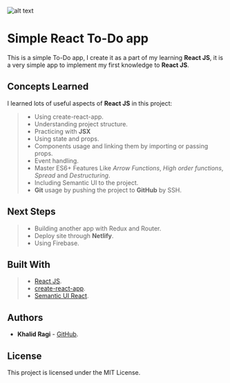 
![alt text](https://github.com/khalidragi/Logo/blob/master/Logo.png "KR Design")

# Simple React To-Do app

This is a simple To-Do app, I create it as a part of my learning **React JS**, it is a very simple app to implement my first knowledge to **React JS**.

## Concepts Learned

I learned lots of useful aspects of **React JS** in this project:

> + Using create-react-app.
> + Understanding project structure.
> + Practicing with **JSX**
> + Using state and props.
> + Components usage and linking them by importing or passing props.
> + Event handling.
> + Master ES6+ Features Like _Arrow Functions_, _High order functions_, _Spread_ and _Destructuring_.
> + Including Semantic UI to the project.
> + **Git** usage by pushing the project to **GitHub** by SSH.

## Next Steps

> + Building another app with Redux and Router.
> + Deploy site through **Netlify**.
> + Using Firebase.

## Built With

> + [React JS](https://reactjs.org/).
> + [create-react-app](https://github.com/facebook/create-react-app).
> + [Semantic UI React](https://react.semantic-ui.com/).

## Authors

- **Khalid Ragi** - [GitHub](https://github.com/khalidragi).

## License

This project is licensed under the MIT License.
